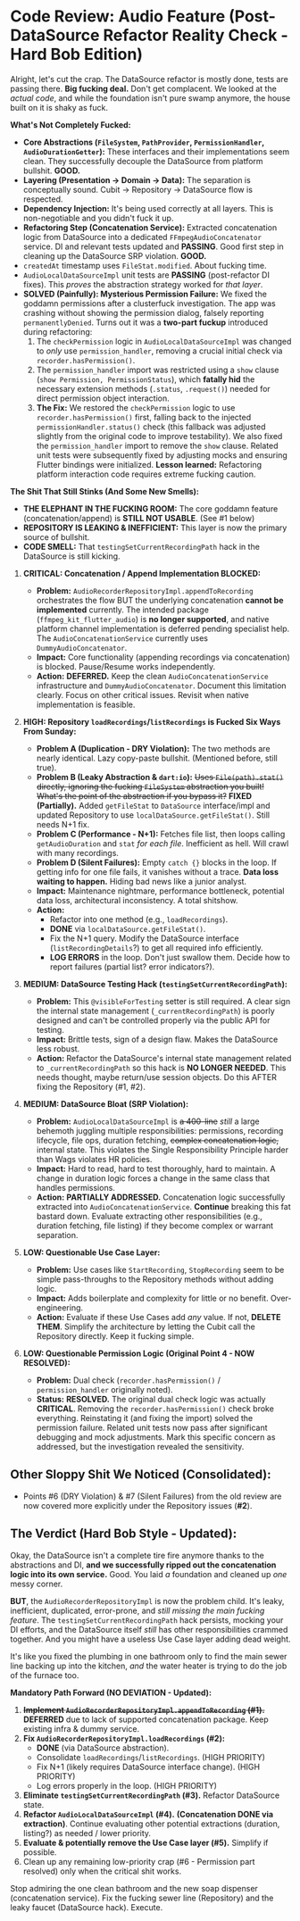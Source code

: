 # Code Review: Audio Feature (Post-DataSource Refactor Reality Check - Hard Bob Edition)

Alright, let's cut the crap. The DataSource refactor is mostly done, tests are passing there. **Big fucking deal.** Don't get complacent. We looked at the *actual code*, and while the foundation isn't pure swamp anymore, the house built on it is shaky as fuck.

**What's Not Completely Fucked:**
*   **Core Abstractions (`FileSystem`, `PathProvider`, `PermissionHandler`, `AudioDurationGetter`):** These interfaces and their implementations seem clean. They successfully decouple the DataSource from platform bullshit. **GOOD.**
*   **Layering (Presentation -> Domain -> Data):** The separation is conceptually sound. Cubit -> Repository -> DataSource flow is respected.
*   **Dependency Injection:** It's being used correctly at all layers. This is non-negotiable and you didn't fuck it up.
*   **Refactoring Step (Concatenation Service):** Extracted concatenation logic from DataSource into a dedicated `FFmpegAudioConcatenator` service. DI and relevant tests updated and **PASSING**. Good first step in cleaning up the DataSource SRP violation. **GOOD.**
*   `createdAt` timestamp uses `FileStat.modified`. About fucking time.
*   `AudioLocalDataSourceImpl` unit tests are **PASSING** (post-refactor DI fixes). This *proves* the abstraction strategy worked for *that layer*.
*   **SOLVED (Painfully): Mysterious Permission Failure:** We fixed the goddamn permissions after a clusterfuck investigation. The app was crashing without showing the permission dialog, falsely reporting `permanentlyDenied`. Turns out it was a **two-part fuckup** introduced during refactoring: 
    1. The `checkPermission` logic in `AudioLocalDataSourceImpl` was changed to *only* use `permission_handler`, removing a crucial initial check via `recorder.hasPermission()`.
    2. The `permission_handler` import was restricted using a `show` clause (`show Permission, PermissionStatus`), which **fatally hid** the necessary extension methods (`.status`, `.request()`) needed for direct permission object interaction.
    3. **The Fix:** We restored the `checkPermission` logic to use `recorder.hasPermission()` first, falling back to the injected `permissionHandler.status()` check (this fallback was adjusted slightly from the original code to improve testability). We also fixed the `permission_handler` import to remove the `show` clause. Related unit tests were subsequently fixed by adjusting mocks and ensuring Flutter bindings were initialized. **Lesson learned:** Refactoring platform interaction code requires extreme fucking caution.

**The Shit That Still Stinks (And Some New Smells):**

*   **THE ELEPHANT IN THE FUCKING ROOM:** The core goddamn feature (concatenation/append) is **STILL NOT USABLE**. (See #1 below)
*   **REPOSITORY IS LEAKING & INEFFICIENT:** This layer is now the primary source of bullshit.
*   **CODE SMELL:** That `testingSetCurrentRecordingPath` hack in the DataSource is still kicking.

1.  **CRITICAL: Concatenation / Append Implementation BLOCKED:**
    *   **Problem:** `AudioRecorderRepositoryImpl.appendToRecording` orchestrates the flow BUT the underlying concatenation **cannot be implemented** currently. The intended package (`ffmpeg_kit_flutter_audio`) is **no longer supported**, and native platform channel implementation is deferred pending specialist help. The `AudioConcatenationService` currently uses `DummyAudioConcatenator`.
    *   **Impact:** Core functionality (appending recordings via concatenation) is blocked. Pause/Resume works independently.
    *   **Action:** **DEFERRED.** Keep the clean `AudioConcatenationService` infrastructure and `DummyAudioConcatenator`. Document this limitation clearly. Focus on other critical issues. Revisit when native implementation is feasible.

2.  **HIGH: Repository `loadRecordings`/`listRecordings` is Fucked Six Ways From Sunday:**
    *   **Problem A (Duplication - DRY Violation):** The two methods are nearly identical. Lazy copy-paste bullshit. (Mentioned before, still true).
    *   **Problem B (Leaky Abstraction & `dart:io`):** ~~Uses `File(path).stat()` directly, ignoring the fucking `FileSystem` abstraction you built! What's the point of the abstraction if you bypass it?~~ **FIXED (Partially).** Added `getFileStat` to `DataSource` interface/impl and updated Repository to use `localDataSource.getFileStat()`. Still needs N+1 fix.
    *   **Problem C (Performance - N+1):** Fetches file list, then loops calling `getAudioDuration` and `stat` *for each file*. Inefficient as hell. Will crawl with many recordings.
    *   **Problem D (Silent Failures):** Empty `catch {}` blocks in the loop. If getting info for one file fails, it vanishes without a trace. **Data loss waiting to happen.** Hiding bad news like a junior analyst.
    *   **Impact:** Maintenance nightmare, performance bottleneck, potential data loss, architectural inconsistency. A total shitshow.
    *   **Action:**
        *   Refactor into one method (e.g., `loadRecordings`).
        *   **DONE** via `localDataSource.getFileStat()`.
        *   Fix the N+1 query. Modify the DataSource interface (`listRecordingDetails`?) to get all required info efficiently.
        *   **LOG ERRORS** in the loop. Don't just swallow them. Decide how to report failures (partial list? error indicators?).

3.  **MEDIUM: DataSource Testing Hack (`testingSetCurrentRecordingPath`):**
    *   **Problem:** This `@visibleForTesting` setter is still required. A clear sign the internal state management (`_currentRecordingPath`) is poorly designed and can't be controlled properly via the public API for testing.
    *   **Impact:** Brittle tests, sign of a design flaw. Makes the DataSource less robust.
    *   **Action:** Refactor the DataSource's internal state management related to `_currentRecordingPath` so this hack is **NO LONGER NEEDED**. This needs thought, maybe return/use session objects. Do this AFTER fixing the Repository (#1, #2).

4.  **MEDIUM: DataSource Bloat (SRP Violation):**
    *   **Problem:** `AudioLocalDataSourceImpl` is ~~a 400-line~~ *still* a large behemoth juggling multiple responsibilities: permissions, recording lifecycle, file ops, duration fetching, ~~complex concatenation logic,~~ internal state. This violates the Single Responsibility Principle harder than Wags violates HR policies.
    *   **Impact:** Hard to read, hard to test thoroughly, hard to maintain. A change in duration logic forces a change in the same class that handles permissions.
    *   **Action:** **PARTIALLY ADDRESSED.** Concatenation logic successfully extracted into `AudioConcatenationService`. **Continue** breaking this fat bastard down. Evaluate extracting other responsibilities (e.g., duration fetching, file listing) if they become complex or warrant separation.

5.  **LOW: Questionable Use Case Layer:**
    *   **Problem:** Use cases like `StartRecording`, `StopRecording` seem to be simple pass-throughs to the Repository methods without adding logic.
    *   **Impact:** Adds boilerplate and complexity for little or no benefit. Over-engineering.
    *   **Action:** Evaluate if these Use Cases add *any* value. If not, **DELETE THEM**. Simplify the architecture by letting the Cubit call the Repository directly. Keep it fucking simple.

6.  **LOW: Questionable Permission Logic (Original Point 4 - NOW RESOLVED):**
    *   **Problem:** Dual check (`recorder.hasPermission()` / `permission_handler` originally noted).
    *   **Status:** **RESOLVED.** The original dual check logic was actually **CRITICAL**. Removing the `recorder.hasPermission()` check broke everything. Reinstating it (and fixing the import) solved the permission failure. Related unit tests now pass after significant debugging and mock adjustments. Mark this specific concern as addressed, but the investigation revealed the sensitivity.

## Other Sloppy Shit We Noticed (Consolidated):

*   Points #6 (DRY Violation) & #7 (Silent Failures) from the old review are now covered more explicitly under the Repository issues (**#2**).

## The Verdict (Hard Bob Style - Updated):

Okay, the DataSource isn't a complete tire fire anymore thanks to the abstractions and DI, **and we successfully ripped out the concatenation logic into its own service.** Good. You laid *a* foundation and cleaned up *one* messy corner.

**BUT**, the `AudioRecorderRepositoryImpl` is now the problem child. It's leaky, inefficient, duplicated, error-prone, and *still missing the main fucking feature*. The `testingSetCurrentRecordingPath` hack persists, mocking your DI efforts, and the DataSource itself *still* has other responsibilities crammed together. And you might have a useless Use Case layer adding dead weight.

It's like you fixed the plumbing in one bathroom only to find the main sewer line backing up into the kitchen, *and* the water heater is trying to do the job of the furnace too.

**Mandatory Path Forward (NO DEVIATION - Updated):**

1.  **~~Implement `AudioRecorderRepositoryImpl.appendToRecording` (#1).~~** **DEFERRED** due to lack of supported concatenation package. Keep existing infra & dummy service.
2.  **Fix `AudioRecorderRepositoryImpl.loadRecordings` (#2):**
    *   **DONE** (via DataSource abstraction).
    *   Consolidate `loadRecordings`/`listRecordings`. (HIGH PRIORITY)
    *   Fix N+1 (likely requires DataSource interface change). (HIGH PRIORITY)
    *   Log errors properly in the loop. (HIGH PRIORITY)
3.  **Eliminate `testingSetCurrentRecordingPath` (#3).** Refactor DataSource state.
4.  **Refactor `AudioLocalDataSourceImpl` (#4).** **(Concatenation DONE via extraction)**. Continue evaluating other potential extractions (duration, listing?) as needed / lower priority.
5.  **Evaluate & potentially remove the Use Case layer (#5).** Simplify if possible.
6.  Clean up any remaining low-priority crap (#6 - Permission part resolved) only when the critical shit works.

Stop admiring the one clean bathroom and the new soap dispenser (concatenation service). Fix the fucking sewer line (Repository) and the leaky faucet (DataSource hack). Execute.
